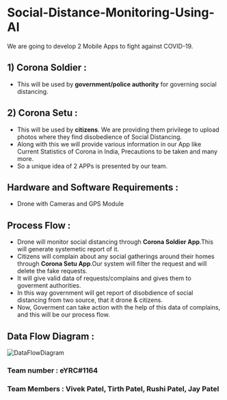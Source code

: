 # Social-Distance-Monitoring-Using-AI
We are going to develop 2 Mobile Apps to fight against COVID-19.

## 1) Corona Soldier : 
* This will be used by **government/police authority** for governing social distancing.

## 2) Corona Setu :
* This will be used by **citizens**. We are providing them privilege to upload photos where they find disobedience of Social Distancing. 
* Along with this we will provide various information in our App like Current Statistics of Corona in India, Precautions to be taken and many more.
* So a unique idea of 2 APPs is presented by our team.

## Hardware and Software Requirements :
* Drone with Cameras and GPS Module 

## Process Flow :
* Drone will monitor social distancing through **Corona Soldier App**.This will generate systemetic report of it.
* Citizens will complain about any social gatherings around their homes through **Corona Setu App**.Our system will filter the request and will delete the fake requests.
* It will give valid data of requests/complains and gives them to goverment authorities.
* In this way government will get report of disobdience of social distancing from two source, that it drone & citizens.
* Now, Goverment can take action with the help of this data of complains, and this will be our process flow. 

## Data Flow Diagram :
![DataFlowDiagram](https://drive.google.com/uc?export=view&id=1rLieNs8d1SWd-wsAio2aE9bNuSytTgul)

### Team number : eYRC#1164
### Team Members : Vivek Patel, Tirth Patel, Rushi Patel, Jay Patel
